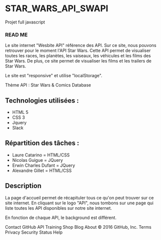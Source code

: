 # STAR_WARS_API_SWAPI 
Projet full javascript

### READ ME

Le site internet "Wesbite API" référence des API. Sur ce site, nous pouvons retrouver pour le moment l'API Star Wars. Cette API permet de visualiser toutes les races, les planètes, les vaiseaux, les véhicules et les films des Star Wars. De plus, ce site permet de visualiser les films et les trailers de Star Wars.

Le site est "responsive" et utilise "localStorage".


Thème API :
Star Wars & Comics Database

## Technologies utilisées :
  - HTML 5
  - CSS 3
  - Jquery
  - Slack


## Répartition des tâches :
  - Laure Catarino = HTML/CSS
  - Nicolas Guigue = JQuery
  - Erwin Charles Dufant = JQuery
  - Alexandre Gillet = HTML/CSS


## Description
La page d'accueil permet de récapituler tous ce qu'on peut trouver sur ce site internet.
En cliquant sur le logo "API", nous tombons sur une page qui liste toutes les API disponibles sur notre site internet.

En fonction de chaque API, le background est différent.



Contact GitHub API Training Shop Blog About
© 2016 GitHub, Inc. Terms Privacy Security Status Help
